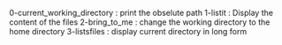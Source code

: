 0-current_working_directory : print the obselute path
1-listit : Display the content of the files
2-bring_to_me : change the working directory to the home directory
3-listsfiles : display current directory in long form
